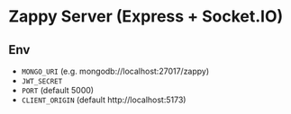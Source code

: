 # Zappy Server (Express + Socket.IO)

## Env
- `MONGO_URI` (e.g. mongodb://localhost:27017/zappy)
- `JWT_SECRET`
- `PORT` (default 5000)
- `CLIENT_ORIGIN` (default http://localhost:5173)
